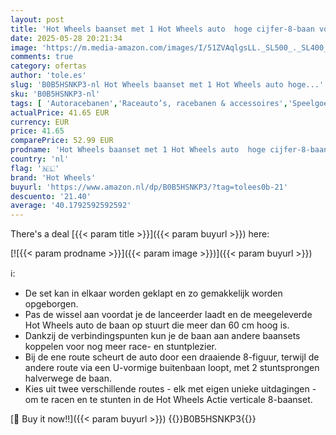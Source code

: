```yaml
---
layout: post
title: 'Hot Wheels baanset met 1 Hot Wheels auto  hoge cijfer-8-baan voor stunts en races  kan aan andere Hot Wheels banen worden gekoppeld  ingeklapt gemakkelijk op te bergen HMB15'
date: 2025-05-28 20:21:34
image: 'https://m.media-amazon.com/images/I/51ZVAqlgsLL._SL500_._SL400_.jpg'
comments: true
category: ofertas
author: 'tole.es'
slug: 'B0B5HSNKP3-nl Hot Wheels baanset met 1 Hot Wheels auto hoge...'
sku: 'B0B5HSNKP3-nl'
tags: [ 'Autoracebanen','Raceauto’s, racebanen & accessoires','Speelgoed & spellen','Speelgoedvoertuigen','hot wheels','🇳🇱', ]
actualPrice: 41.65 EUR
currency: EUR
price: 41.65
comparePrice: 52.99 EUR
prodname: 'Hot Wheels baanset met 1 Hot Wheels auto  hoge cijfer-8-baan voor stunts en races  kan aan andere Hot Wheels banen worden gekoppeld  ingeklapt gemakkelijk op te bergen HMB15'
country: 'nl'
flag: '🇳🇱'
brand: 'Hot Wheels'
buyurl: 'https://www.amazon.nl/dp/B0B5HSNKP3/?tag=tolees0b-21'
descuento: '21.40'
average: '40.1792592592592'
---
```


There's a deal [{{< param title >}}]({{< param buyurl >}})  here:

[![{{< param prodname >}}]({{< param image >}})]({{< param buyurl >}})

ℹ️:

- De set kan in elkaar worden geklapt en zo gemakkelijk worden opgeborgen.
- Pas de wissel aan voordat je de lanceerder laadt en de meegeleverde Hot Wheels auto de baan op stuurt die meer dan 60 cm hoog is.
- Dankzij de verbindingspunten kun je de baan aan andere baansets koppelen voor nog meer race- en stuntplezier.
- Bij de ene route scheurt de auto door een draaiende 8-figuur, terwijl de andere route via een U-vormige buitenbaan loopt, met 2 stuntsprongen halverwege de baan.
- Kies uit twee verschillende routes - elk met eigen unieke uitdagingen - om te racen en te stunten in de Hot Wheels Actie verticale 8-baanset.

[🛒 Buy it now!!]({{< param buyurl >}})
{{<world>}}B0B5HSNKP3{{</world>}}

